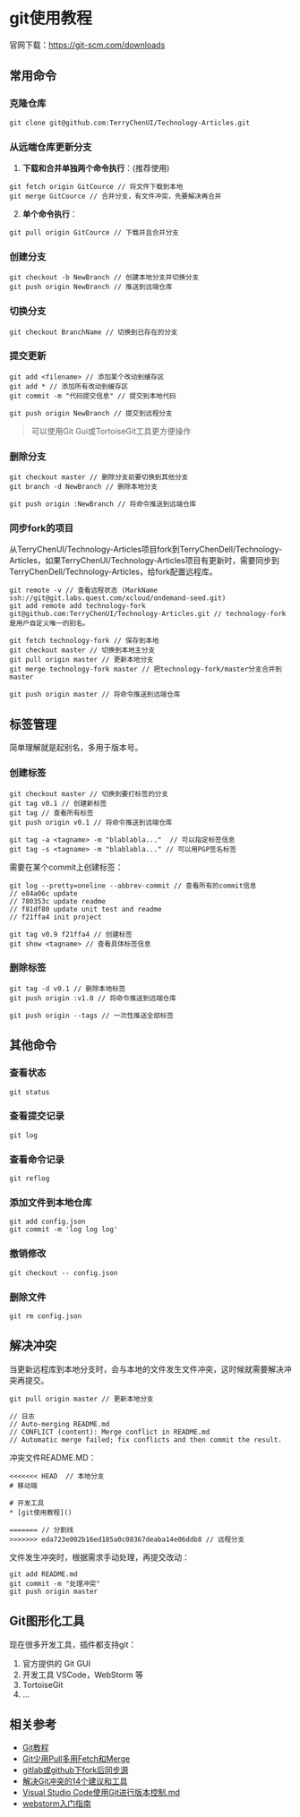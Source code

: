 # git使用教程
官网下载：https://git-scm.com/downloads

## 常用命令

### 克隆仓库
```
git clone git@github.com:TerryChenUI/Technology-Articles.git
```

### 从远端仓库更新分支
1. **下载和合并单独两个命令执行**：(推荐使用)

```
git fetch origin GitCource // 将文件下载到本地
git merge GitCource // 合并分支，有文件冲突，先要解决再合并
```

2. **单个命令执行**：

```
git pull origin GitCource // 下载并且合并分支
```

### 创建分支
```
git checkout -b NewBranch // 创建本地分支并切换分支
git push origin NewBranch // 推送到远端仓库
```

### 切换分支
```
git checkout BranchName // 切换到已存在的分支
```

### 提交更新
```
git add <filename> // 添加某个改动到缓存区
git add * // 添加所有改动到缓存区
git commit -m "代码提交信息" // 提交到本地代码

git push origin NewBranch // 提交到远程分支
```
>可以使用Git Gui或TortoiseGit工具更方便操作

### 删除分支
```
git checkout master // 删除分支前要切换到其他分支
git branch -d NewBranch // 删除本地分支

git push origin :NewBranch // 将命令推送到远端仓库
```

### 同步fork的项目
从TerryChenUI/Technology-Articles项目fork到TerryChenDell/Technology-Articles，如果TerryChenUI/Technology-Articles项目有更新时，需要同步到TerryChenDell/Technology-Articles，给fork配置远程库。

```
git remote -v // 查看远程状态 (MarkName   ssh://git@git.labs.quest.com/xcloud/ondemand-seed.git)
git add remote add technology-fork git@github.com:TerryChenUI/Technology-Articles.git // technology-fork是用户自定义唯一的别名。

git fetch technology-fork // 保存到本地
git checkout master // 切换到本地主分支
git pull origin master // 更新本地分支
git merge technology-fork master // 把technology-fork/master分支合并到master

git push origin master // 将命令推送到远端仓库
```

## 标签管理
简单理解就是起别名，多用于版本号。

### 创建标签
```
git checkout master // 切换到要打标签的分支
git tag v0.1 // 创建新标签
git tag // 查看所有标签
git push origin v0.1 // 将命令推送到远端仓库

git tag -a <tagname> -m "blablabla..."  // 可以指定标签信息
git tag -s <tagname> -m "blablabla..." // 可以用PGP签名标签
```

需要在某个commit上创建标签：

```
git log --pretty=oneline --abbrev-commit // 查看所有的commit信息
// e84a06c update
// 780353c update readme
// f81df80 update unit test and readme
// f21ffa4 init project

git tag v0.9 f21ffa4 // 创建标签
git show <tagname> // 查看具体标签信息
```

### 删除标签
```
git tag -d v0.1 // 删除本地标签
git push origin :v1.0 // 将命令推送到远端仓库

git push origin --tags // 一次性推送全部标签
```

## 其他命令

### 查看状态
```
git status
```

### 查看提交记录
```
git log
```

### 查看命令记录
```
git reflog
```

### 添加文件到本地仓库
```
git add config.json
git commit -m 'log log log'
```

### 撤销修改
```
git checkout -- config.json
```

### 删除文件
```
git rm config.json
```

## 解决冲突
当更新远程库到本地分支时，会与本地的文件发生文件冲突，这时候就需要解决冲突再提交。
```
git pull origin master // 更新本地分支

// 日志
// Auto-merging README.md
// CONFLICT (content): Merge conflict in README.md
// Automatic merge failed; fix conflicts and then commit the result.
```

冲突文件README.MD：

```
<<<<<<< HEAD  // 本地分支
# 移动端

# 开发工具
* [git使用教程]()

======= // 分割线
>>>>>>> eda723e002b16ed185a0c08367deaba14e06ddb8 // 远程分支
```

文件发生冲突时，根据需求手动处理，再提交改动：


```
git add README.md
git commit -m "处理冲突"
git push origin master

```

## Git图形化工具

现在很多开发工具，插件都支持git：
1. 官方提供的 Git GUI
2. 开发工具 VSCode，WebStorm 等
3. TortoiseGit
4. ...

## 相关参考
* [Git教程](http://www.liaoxuefeng.com/wiki/0013739516305929606dd18361248578c67b8067c8c017b000)
* [Git少用Pull多用Fetch和Merge](http://www.oschina.net/translate/git-fetch-and-merge?lang=chs)
* [gitlab或github下fork后同步源](https://www.zhihu.com/question/28676261)
* [解决Git冲突的14个建议和工具](http://blog.jobbole.com/97911/)
* [Visual Studio Code使用Git进行版本控制.md](https://github.com/xuanhun/vscode/blob/master/Visual%20Studio%20Code%20%E4%BD%BF%E7%94%A8Git%E8%BF%9B%E8%A1%8C%E7%89%88%E6%9C%AC%E6%8E%A7%E5%88%B6.md)
* [webstorm入门指南](http://book.apebook.org/minghe/webstorm/git/git.html)










